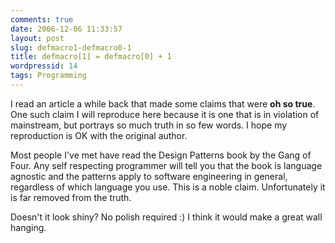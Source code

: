 ```yaml
---
comments: true
date: 2006-12-06 11:33:57
layout: post
slug: defmacro1-defmacro0-1
title: defmacro[1] = defmacro[0] + 1
wordpressid: 14
tags: Programming
---
```


I read an article a while back that made some claims that were **oh so true**. One such claim I will reproduce here because it is one that is in violation of mainstream, but portrays so much truth in so few words. I hope my reproduction is OK with the original author.



> 
Most people I've met have read the  Design Patterns book by the Gang of Four. Any self respecting programmer will tell you that the book is language agnostic and the patterns apply to software engineering in general, regardless of which language you use. This is a noble claim. Unfortunately it is far removed from the truth.




Doesn't it look shiny? No polish required :)
I think it would make a great wall hanging.
